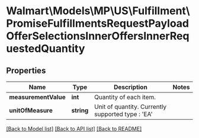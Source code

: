 # Walmart\Models\MP\US\Fulfillment\PromiseFulfillmentsRequestPayloadOfferSelectionsInnerOffersInnerRequestedQuantity

## Properties

Name | Type | Description | Notes
------------ | ------------- | ------------- | -------------
**measurementValue** | **int** | Quantity of each item. |
**unitOfMeasure** | **string** | Unit of quantity. Currently supported type : 'EA' |


[[Back to Model list]](./) [[Back to API list]](../../../../../README.md#supported-apis) [[Back to README]](../../../../../README.md)
